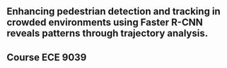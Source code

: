 ## Enhancing pedestrian detection and tracking in crowded environments using Faster R-CNN reveals patterns through trajectory analysis.
## Course ECE 9039
